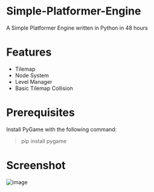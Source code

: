 # Simple-Platformer-Engine
A Simple Platformer Engine written in Python in 48 hours

# Features
- Tilemap 
- Node System
- Level Manager
- Basic Tilemap Collision

# Prerequisites
Install PyGame with the following command:
>pip install pygame

# Screenshot
![image](https://user-images.githubusercontent.com/92179479/169343143-6a0972b9-8a5e-4158-affc-1a04b7e386de.png)
